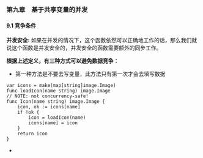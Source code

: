 ### 第九章　基于共享变量的并发


#### 9.1 竞争条件
**并发安全:** 如果在并发的情况下，这个函数依然可以正确地工作的话，那么我们就说这个函数是并发安全的，并发安全的函数需要额外的同步工作。

**根据上述定义，有三种方式可以避免数据竞争：**
* 第一种方法是不要去写变量，此方法只有第一次才会去填写数据

```golang
var icons = make(map[string]image.Image)
func loadIcon(name string) image.Image
// NOTE: not concurrency-safe!
func Icon(name string) image.Image {
    icon, ok := icons[name]
    if !ok {
        icon = loadIcon(name)
        icons[name] = icon
    }
    return icon
}
```
* 